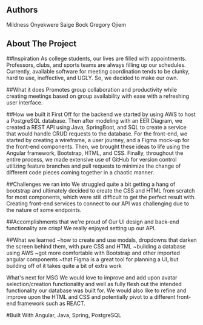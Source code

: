 <!-- AUTHORS -->
## Authors
Mildness Onyekwere
Saige Bock
Gregory Ojiem

<!-- ABOUT THE PROJECT -->
## About The Project
##Inspiration
As college students, our lives are filled with appointments. Professors, clubs, and sports teams are always filling up our schedules. Currently, available software for meeting coordination tends to be clunky, hard to use, ineffective, and UGLY. So, we decided to make our own.

##What it does
Promotes group collaboration and productivity while creating meetings based on group availability with ease with a refreshing user interface.

##How we built it
First Off for the backend we started by using AWS to host a PostgreSQL database. Then after modeling with an EER Diagram, we created a REST API using Java, SpringBoot, and SQL to create a service that would handle CRUD requests to the database. For the front-end, we started by creating a wireframe, a user journey, and a Figma mock-up for the front-end components. Then, we brought these ideas to life using the Angular framework, Bootstrap, HTML, and CSS. Finally, throughout the entire process, we made extensive use of GitHub for version control utilizing feature branches and pull requests to minimize the change of different code pieces coming together in a chaotic manner.

##Challenges we ran into
We struggled quite a bit getting a hang of bootstrap and ultimately decided to create the CSS and HTML from scratch for most components, which were still difficult to get the perfect result with. Creating front-end services to connect to our API was challenging due to the nature of some endpoints.

##Accomplishments that we're proud of
Our UI design and back-end functionality are crisp! We really enjoyed setting up our API.

##What we learned
~how to create and use modals, dropdowns that darken the screen behind them, with pure CSS and HTML ~building a database using AWS 
~got more comfortable with Bootstrap and other imported angular components 
~that Figma is a great tool for planning a UI, but building off of it takes quite a bit of extra work

What's next for MSG
We would love to improve and add upon avatar selection/creation functionality and well as 
fully flesh out the intended functionality our database was built for. We would also like to refine 
and improve upon the HTML and CSS and potentially pivot to a different front-end framework such as REACT.

#Built With
Angular, Java, Spring, PostgreSQL
